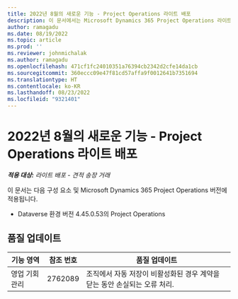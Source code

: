 ```yaml
---
title: 2022년 8월의 새로운 기능 - Project Operations 라이트 배포
description: 이 문서에서는 Microsoft Dynamics 365 Project Operations 라이트 배포의 2022년 8월 릴리스에서 사용할 수 있는 품질 업데이트에 대한 정보를 제공합니다.
author: ramagadu
ms.date: 08/19/2022
ms.topic: article
ms.prod: ''
ms.reviewer: johnmichalak
ms.author: ramagadu
ms.openlocfilehash: 471cf1fc24010351a76394cb2342d2cfe14da1cb
ms.sourcegitcommit: 360eccc09e47f81cd57affa9f0012641b7351694
ms.translationtype: HT
ms.contentlocale: ko-KR
ms.lasthandoff: 08/23/2022
ms.locfileid: "9321401"
---
```

# <a name="whats-new-august-2022---project-operations-lite-deployment"></a>2022년 8월의 새로운 기능 - Project Operations 라이트 배포

_**적용 대상:** 라이트 배포 - 견적 송장 거래_

이 문서는 다음 구성 요소 및 Microsoft Dynamics 365 Project Operations 버전에 적용됩니다.

- Dataverse 환경 버전 4.45.0.53의 Project Operations

## <a name="quality-updates"></a>품질 업데이트

| 기능 영역 | 참조 번호 | 품질 업데이트 |
| --- | --- | --- |
| 영업 기회 관리 | 2762089 | 조직에서 자동 저장이 비활성화된 경우 계약을 닫는 동안 손실되는 오류 처리.|
